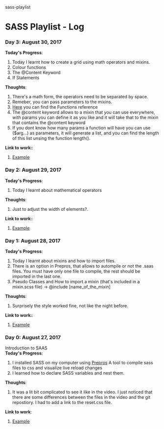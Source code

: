 sass-playlist

# SASS Playlist - Log

### Day 3: August 30, 2017    

**Today's Progress**:   
1. Today I learnt how to create a grid using math operators and mixins.  
2. Colour functions  
3. The @Content Keyword  
4. If Statements

**Thoughts**:     
1. There's a math form, the operators need to be separated by space.  
2. Remeber, you can pass parameters to the mixins.  
3. [Here](http://sass-lang.com/documentation/Sass/Script/Functions.html) you can find the Functions reference  
4. The @content keyword allows to a mixin that you can use everywhere, with params you can define it as you like and it will take that to the mixin that contains the @content keyword  
5. If you dont know how many params a function will have you can use ($arg...) as parameters, it will generate a list, and you can find the length of this list unsing the function length().

**Link to work:**:     
1. [Example](https://link)  
### Day 2: August 29, 2017    

**Today's Progress**:   
1. Today I learnt about mathematical operators  

**Thoughts**:     
1. Just to adjust the width of elements?.    

**Link to work:**:     
1. [Example](https://link)  
### Day 1: August 28, 2017    

**Today's Progress**:   
1. Today I learnt about mixins and how to import files.  
2. There is an option in Prepros, that allows to autompile or not the .saas files. You must have only one file to compile, the rest should be imported in the last one.  
3. Pseudo Classes and How to import a mixin (that's included in a mixin.scss file) -> @include [name_of_the_mixin]  

**Thoughts**:     
1. Surprisely the style worked fine, not like the night before.    

**Link to work:**:     
1. [Example](https://link)
### Day 0: August 27, 2017  
Introduction to SAAS  
**Today's Progress**:   
1. I installed SASS on my computer using [Prepros](https://prepros.io/downloads) A tool to compile sass files to css and visualize live reload changes  
2. I learned how to declare SASS variables and nest them.  

**Thoughts**:    
1. It was a lit bit complicated to see it like in the video. I just noticed that there are some differences between the files in the video and the git repostiory. I had to add a link to the reset.css file.  

**Link to work**:     
1. [Example](https://link)
